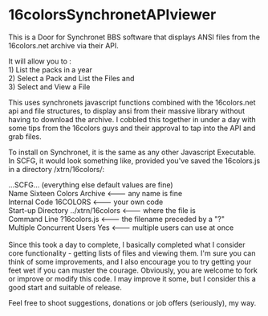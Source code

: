 # 16colorsSynchronetAPIviewer
This is a Door for Synchronet BBS software that displays ANSI files from the 16colors.net archive via their API.

It will allow you to : <br>1) List the packs in a year <br>2) Select a Pack and List the Files and<br> 3) Select and View a File

This uses synchronets javascript functions combined with the 16colors.net api and file structures, to display ansi from their massive library without having to download the archive.  I cobbled this together in under a day with some tips from the 16colors guys and their approval to tap into the API and grab files.  

To install on Synchronet, it is the same as any other Javascript Executable.  In SCFG, it would look something like, provided you've saved the 16colors.js in a directory /xtrn/16colors/:

...SCFG... (everything else default values are fine)<br>
Name                       Sixteen Colors Archive       <--- any name is fine<br>
Internal Code              16COLORS                     <--- your own code<br>
Start-up Directory         ../xtrn/16colors             <--- where the file is<br>
Command Line               ?16colors.js                 <--- the filename preceded by a "?"<br>
Multiple Concurrent Users  Yes                          <--- multiple users can use at once<br>
<br>
Since this took a day to complete, I basically completed what I consider core functionality - getting lists of files and viewing them.  I'm sure you can think of some improvements, and I also encourage you to try getting your feet wet if you can muster the courage.  Obviously, you are welcome to fork or improve or modify this code. I may improve it some, but I consider this a good start and suitable of release.  

 Feel free to shoot suggestions, donations or job offers (seriously), my way.  
